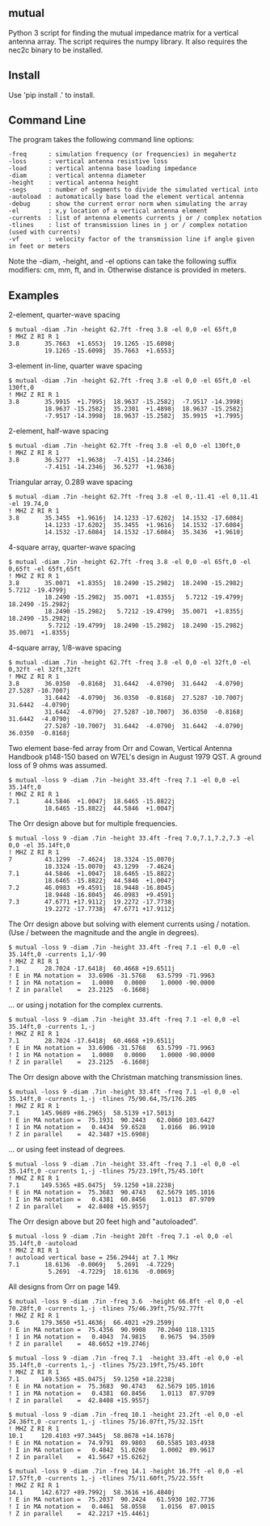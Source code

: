 

mutual
----------

Python 3 script for finding the mutual impedance 
matrix for a vertical antenna array.
The script requires the numpy library.  It also
requires the nec2c binary to be installed.

Install 
-------------

Use 'pip install .' to install.

Command Line
-------------

The program takes the following command line options:

```
-freq      : simulation frequency (or frequencies) in megahertz 
-loss      : vertical antenna resistive loss
-load      : vertical antenna base loading impedance
-diam      : vertical antenna diameter
-height    : vertical antenna height
-segs      : number of segments to divide the simulated vertical into
-autoload  : automatically base load the element vertical antenna
-debug     : show the current error norm when simulating the array
-el        : x,y location of a vertical antenna element
-currents  : list of antenna elements currents j or / complex notation
-tlines    : list of transmission lines in j or / complex notation (used with currents)
-vf        : velocity factor of the transmission line if angle given in feet or meters
```

Note the -diam, -height, and -el options can take the following suffix modifiers:
cm, mm, ft, and in.  Otherwise distance is provided in meters.

Examples
--------

2-element, quarter-wave spacing


```
$ mutual -diam .7in -height 62.7ft -freq 3.8 -el 0,0 -el 65ft,0
! MHZ Z RI R 1
3.8       35.7663  +1.6553j  19.1265 -15.6098j
          19.1265 -15.6098j  35.7663  +1.6553j
```


3-element in-line, quarter wave spacing


```
$ mutual -diam .7in -height 62.7ft -freq 3.8 -el 0,0 -el 65ft,0 -el 130ft,0
! MHZ Z RI R 1
3.8       35.9915  +1.7995j  18.9637 -15.2582j  -7.9517 -14.3998j
          18.9637 -15.2582j  35.2301  +1.4898j  18.9637 -15.2582j
          -7.9517 -14.3998j  18.9637 -15.2582j  35.9915  +1.7995j
```


2-element, half-wave spacing


```
$ mutual -diam .7in -height 62.7ft -freq 3.8 -el 0,0 -el 130ft,0
! MHZ Z RI R 1
3.8       36.5277  +1.9638j  -7.4151 -14.2346j
          -7.4151 -14.2346j  36.5277  +1.9638j
```


Triangular array, 0.289 wave spacing


```
$ mutual -diam .7in -height 62.7ft -freq 3.8 -el 0,-11.41 -el 0,11.41 -el 19.74,0
! MHZ Z RI R 1
3.8       35.3455  +1.9616j  14.1233 -17.6202j  14.1532 -17.6084j
          14.1233 -17.6202j  35.3455  +1.9616j  14.1532 -17.6084j
          14.1532 -17.6084j  14.1532 -17.6084j  35.3436  +1.9610j
```


4-square array, quarter-wave spacing


```
$ mutual -diam .7in -height 62.7ft -freq 3.8 -el 0,0 -el 65ft,0 -el 0,65ft -el 65ft,65ft
! MHZ Z RI R 1
3.8       35.0071  +1.8355j  18.2490 -15.2982j  18.2490 -15.2982j   5.7212 -19.4799j
          18.2490 -15.2982j  35.0071  +1.8355j   5.7212 -19.4799j  18.2490 -15.2982j
          18.2490 -15.2982j   5.7212 -19.4799j  35.0071  +1.8355j  18.2490 -15.2982j
           5.7212 -19.4799j  18.2490 -15.2982j  18.2490 -15.2982j  35.0071  +1.8355j
```


4-square array, 1/8-wave spacing


```
$ mutual -diam .7in -height 62.7ft -freq 3.8 -el 0,0 -el 32ft,0 -el 0,32ft -el 32ft,32ft
! MHZ Z RI R 1
3.8       36.0350  -0.8168j  31.6442  -4.0790j  31.6442  -4.0790j  27.5287 -10.7007j
          31.6442  -4.0790j  36.0350  -0.8168j  27.5287 -10.7007j  31.6442  -4.0790j
          31.6442  -4.0790j  27.5287 -10.7007j  36.0350  -0.8168j  31.6442  -4.0790j
          27.5287 -10.7007j  31.6442  -4.0790j  31.6442  -4.0790j  36.0350  -0.8168j
```


Two element base-fed array from Orr and Cowan, Vertical Antenna Handbook p148-150 based on
W7EL's design in August 1979 QST.  A ground loss of 9 ohms was assumed.


```
$ mutual -loss 9 -diam .7in -height 33.4ft -freq 7.1 -el 0,0 -el 35.14ft,0
! MHZ Z RI R 1
7.1       44.5846  +1.0047j  18.6465 -15.8822j
          18.6465 -15.8822j  44.5846  +1.0047j
```


The Orr design above but for multiple frequencies.


```
$ mutual -loss 9 -diam .7in -height 33.4ft -freq 7.0,7.1,7.2,7.3 -el 0,0 -el 35.14ft,0
! MHZ Z RI R 1
7         43.1299  -7.4624j  18.3324 -15.0070j
          18.3324 -15.0070j  43.1299  -7.4624j
7.1       44.5846  +1.0047j  18.6465 -15.8822j
          18.6465 -15.8822j  44.5846  +1.0047j
7.2       46.0983  +9.4591j  18.9448 -16.8045j
          18.9448 -16.8045j  46.0983  +9.4591j
7.3       47.6771 +17.9112j  19.2272 -17.7738j
          19.2272 -17.7738j  47.6771 +17.9112j
```


The Orr design above but solving with element currents using / notation.  (Use / between the magnitude and the angle in degrees).


```
$ mutual -loss 9 -diam .7in -height 33.4ft -freq 7.1 -el 0,0 -el 35.14ft,0 -currents 1,1/-90
! MHZ Z RI R 1
7.1       28.7024 -17.6418j  60.4668 +19.6511j
! E in MA notation =  33.6906 -31.5768   63.5799 -71.9963 
! I in MA notation =   1.0000   0.0000    1.0000 -90.0000 
! Z in parallel    =  23.2125  -6.1608j
```


... or using j notation for the complex currents.


```
$ mutual -loss 9 -diam .7in -height 33.4ft -freq 7.1 -el 0,0 -el 35.14ft,0 -currents 1,-j
! MHZ Z RI R 1
7.1       28.7024 -17.6418j  60.4668 +19.6511j
! E in MA notation =  33.6906 -31.5768   63.5799 -71.9963 
! I in MA notation =   1.0000   0.0000    1.0000 -90.0000 
! Z in parallel    =  23.2125  -6.1608j
```


The Orr design above with the Christman matching transmission lines.


```
$ mutual -loss 9 -diam .7in -height 33.4ft -freq 7.1 -el 0,0 -el 35.14ft,0 -currents 1,-j -tlines 75/90.64,75/176.205
! MHZ Z RI R 1
7.1      145.9689 +86.2965j  58.5139 +17.5013j
! E in MA notation =  75.1931  90.2443   62.0860 103.6427 
! I in MA notation =   0.4434  59.6528    1.0166  86.9910 
! Z in parallel    =  42.3487 +15.6908j
```


... or using feet instead of degrees.


```
$ mutual -loss 9 -diam .7in -height 33.4ft -freq 7.1 -el 0,0 -el 35.14ft,0 -currents 1,-j -tlines 75/23.19ft,75/45.10ft
! MHZ Z RI R 1
7.1      149.5365 +85.0475j  59.1250 +18.2238j
! E in MA notation =  75.3683  90.4743   62.5679 105.1016 
! I in MA notation =   0.4381  60.8456    1.0113  87.9709 
! Z in parallel    =  42.8408 +15.9557j
```


The Orr design above but 20 feet high and "autoloaded".


```
$ mutual -loss 9 -diam .7in -height 20ft -freq 7.1 -el 0,0 -el 35.14ft,0 -autoload
! MHZ Z RI R 1
! autoload vertical base = 256.2944j at 7.1 MHz
7.1       18.6136  -0.0069j   5.2691  -4.7229j
           5.2691  -4.7229j  18.6136  -0.0069j
```


All designs from Orr on page 149.


```
$ mutual -loss 9 -diam .7in -freq 3.6  -height 66.8ft -el 0,0 -el 70.28ft,0 -currents 1,-j -tlines 75/46.39ft,75/92.77ft
! MHZ Z RI R 1
3.6      179.3650 +51.4636j  66.4021 +29.2599j
! E in MA notation =  75.4356  90.9908   70.2040 118.1315 
! I in MA notation =   0.4043  74.9815    0.9675  94.3509 
! Z in parallel    =  48.6652 +19.2746j
```


```
$ mutual -loss 9 -diam .7in -freq 7.1  -height 33.4ft -el 0,0 -el 35.14ft,0 -currents 1,-j -tlines 75/23.19ft,75/45.10ft
! MHZ Z RI R 1
7.1      149.5365 +85.0475j  59.1250 +18.2238j
! E in MA notation =  75.3683  90.4743   62.5679 105.1016 
! I in MA notation =   0.4381  60.8456    1.0113  87.9709 
! Z in parallel    =  42.8408 +15.9557j
```


```
$ mutual -loss 9 -diam .7in -freq 10.1 -height 23.2ft -el 0,0 -el 24.36ft,0 -currents 1,-j -tlines 75/16.07ft,75/32.15ft
! MHZ Z RI R 1
10.1     120.4103 +97.3445j  58.8678 +14.1678j
! E in MA notation =  74.9791  89.9803   60.5585 103.4938 
! I in MA notation =   0.4842  51.0268    1.0002  89.9617 
! Z in parallel    =  41.5647 +15.6262j
```


```
$ mutual -loss 9 -diam .7in -freq 14.1 -height 16.7ft -el 0,0 -el 17.57ft,0 -currents 1,-j -tlines 75/11.60ft,75/22.55ft
! MHZ Z RI R 1
14.1     142.6727 +89.7992j  58.3616 +16.4840j
! E in MA notation =  75.2037  90.2424   61.5930 102.7736 
! I in MA notation =   0.4461  58.0558    1.0156  87.0015 
! Z in parallel    =  42.2217 +15.4461j
```




